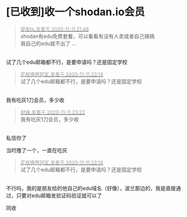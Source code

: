 # [已收到]收一个shodan.io会员


<div class="quote"><blockquote><font size="2"><a href="https://www.hostloc.com/forum.php?mod=redirect&amp;goto=findpost&amp;pid=9439766&amp;ptid=765466" target="_blank"><font color="#999999">提皮tp 发表于 2020-11-11 21:48</font></a></font><br />
shodan有edu免费套餐，可以看看有没有人卖或者自己搞搞<br />
我自己的edu就不出了 ...</blockquote></div><br />
试了几个edu邮箱都不行，是要申请吗？还是固定学校

<div class="quote"><blockquote><font size="2"><a href="https://www.hostloc.com/forum.php?mod=redirect&amp;goto=findpost&amp;pid=9440307&amp;ptid=765466" target="_blank"><font color="#999999">花样撸管冠军 发表于 2020-11-11 23:14</font></a></font><br />
试了几个edu邮箱都不行，是要申请吗？还是固定学校</blockquote></div><br />
我有吃灰1刀会员，多少收

<div class="quote"><blockquote><font size="2"><a href="https://www.hostloc.com/forum.php?mod=redirect&amp;goto=findpost&amp;pid=9440349&amp;ptid=765466" target="_blank"><font color="#999999">财缘 发表于 2020-11-11 23:22</font></a></font><br />
我有吃灰1刀会员，多少收</blockquote></div><br />
私信你了

当时撸了一个，一直在吃灰

<div class="quote"><blockquote><font size="2"><a href="https://www.hostloc.com/forum.php?mod=redirect&amp;goto=findpost&amp;pid=9440307&amp;ptid=765466" target="_blank"><font color="#999999">花样撸管冠军 发表于 2020-11-11 23:14</font></a></font><br />
试了几个edu邮箱都不行，是要申请吗？还是固定学校</blockquote></div><br />
不行吗，我的是朋友给的他自己的edu域名（好像），波兰那边的，我是直接通过，只要对edu邮箱发验证码验证就可以了<img id="aimg_iD9D5" onclick="zoom(this, this.src, 0, 0, 0)" class="zoom" src="https://cdn.jsdelivr.net/gh/hishis/forum-master/public/images/patch.gif" onmouseover="img_onmouseoverfunc(this)" onload="thumbImg(this)" border="0" alt="" />

同收
